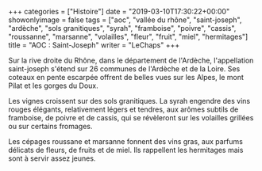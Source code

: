 +++
categories = ["Histoire"]
date = "2019-03-10T17:30:22+00:00"
showonlyimage = false
tags = ["aoc", "vallée du rhône", "saint-joseph", "ardèche", "sols granitiques", "syrah", "framboise", "poivre", "cassis", "roussanne", "marsanne", "volailles", "fleur", "fruit", "miel", "hermitages"]
title = "AOC : Saint-Joseph"
writer = "LeChaps"
+++

Sur la rive droite du Rhône, dans le département de l'Ardèche, l'appellation saint-joseph s'étend sur 26 communes de l'Ardèche et de la Loire. Ses coteaux en pente escarpée offrent de belles vues sur les Alpes, le mont Pilat et les gorges du Doux.  

Les vignes croissent sur des sols granitiques. La syrah engendre des vins rouges élégants, relativement légers et tendres, aux arômes subtils de framboise, de poivre et de cassis, qui se révèleront sur les volailles grillées ou sur certains fromages.  

Les cépages roussane et marsanne fonnent des vins gras, aux parfums délicats de fleurs, de fruits et de miel. Ils rappellent les hermitages mais sont à servir assez jeunes.